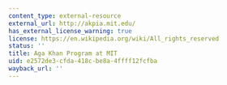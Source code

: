 ```yaml
---
content_type: external-resource
external_url: http://akpia.mit.edu/
has_external_license_warning: true
license: https://en.wikipedia.org/wiki/All_rights_reserved
status: ''
title: Aga Khan Program at MIT
uid: e2572de3-cfda-418c-be8a-4ffff12fcfba
wayback_url: ''
---
```


